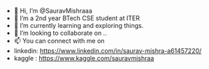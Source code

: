 - 👋 Hi, I’m @SauravMishraaa
- 👀 I’m a 2nd year BTech CSE student at ITER 
- 🌱 I’m currently learning and exploring things.
- 💞️ I’m looking to collaborate on ..
- 📫 You can connect with me on 
- linkedin: https://www.linkedin.com/in/saurav-mishra-a61457220/
- kaggle :  https://www.kaggle.com/sauravmishraa
<!---
SauravMishraaa/SauravMishraaa is a ✨ special ✨ repository because its `README.md` (this file) appears on your GitHub profile.
You can click the Preview link to take a look at your changes.
--->
